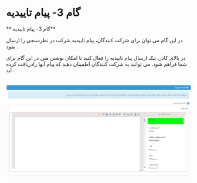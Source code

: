 # گام 3- پیام تاییدیه    

** گام 3- پیام تاییدیه**

در این گام می توان برای شرکت کنندگان، پیام تاییدیه شرکت در نظرسنجی را ارسال نمود .

در بالای کادر، تیک ارسال پیام تاییدیه را فعال کنید تا امکان نوشتن متن در این گام برای شما فراهم شود. می توانید به شرکت کنندگان اطمینان دهید که پیام آنها رادریافت کرده اید .

  ![](advertising-nazarsanji-4.png)